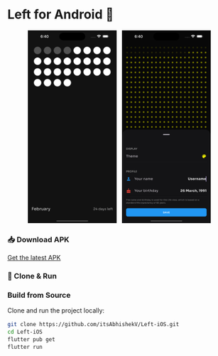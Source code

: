 # Left for Android 📱

<p align="center">
  <img src="screenshots/home_ss.png" width="200" alt="Home Screen">&nbsp;&nbsp;
  <img src="screenshots/customizing_ss.png" width="200" alt="Customization Sheet">
</p>

### 📥 Download APK

[Get the latest APK](https://drive.google.com/file/d/14ZqXWz4u2dkYNldHAGxYHR_RvLHNrupE/view?usp=drive_link)

### 🚀 Clone & Run

### Build from Source
Clone and run the project locally:

```bash
git clone https://github.com/itsAbhishekV/Left-iOS.git
cd Left-iOS
flutter pub get
flutter run
```
